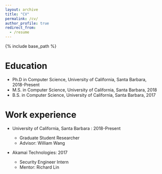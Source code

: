 ```yaml
---
layout: archive
title: "CV"
permalink: /cv/
author_profile: true
redirect_from:
  - /resume
---
```


{% include base_path %}

Education
======
* Ph.D in Computer Science, University of California, Santa Barbara, 2018-Present
* M.S. in Computer Science, University of California, Santa Barbara, 2018
* B.S. in Computer Science, University of California, Santa Barbara, 2017

Work experience
======
* University of California, Santa Barbara : 2018-Present
  * Graduate Student Researcher
  * Advisor: William Wang

* Akamai Technologies: 2017
  * Security Engineer Intern
  * Mentor: Richard Lin
  


